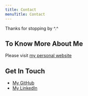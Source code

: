 ```yaml
---
title: Contact
menuTitle: Contact
---
```


Thanks for stopping by ^.^

## To Know More About Me

Please visit [my personal website](https://fangcabrera.com/)


## Get In Touch

* [My GitHub](https://github.com/TakaiKinoko)
* [My LinkedIn](https://www.linkedin.com/in/fang-cabrera-69177587/)